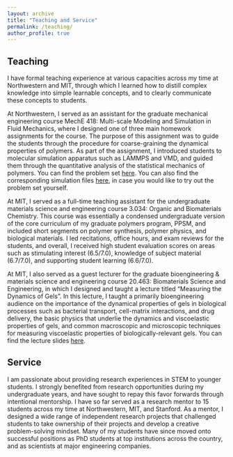 ```yaml
---
layout: archive
title: "Teaching and Service"
permalink: /teaching/
author_profile: true
---
```


Teaching
------

I have formal teaching experience at various capacities across my time at Northwestern and MIT, through which I learned how to distill complex knowledge into simple learnable concepts, and to clearly communicate these concepts to students.

At Northwestern, I served as an assistant for the graduate mechanical engineering course MechE 418: Multi-scale Modeling and Simulation in Fluid Mechanics, where I designed one of three main homework assignments for the course. The purpose of this assignment was to guide the students through the procedure for coarse-graining the dynamical properties of polymers. As part of the assignment, I introduced students to molecular simulation apparatus such as LAMMPS and VMD, and guided them through the quantitative analysis of the statistical mechanics of polymers. You can find the problem set [here](https://jakesong15.github.io/files/ME418.pdf). You can also find the corresponding simulation files [here](https://jakesong15.github.io/files/ME418.zip), in case you would like to try out the problem set yourself.

At MIT, I served as a full-time teaching assistant for the undergraduate materials science and engineering course 3.034: Organic and Biomaterials Chemistry. This course was essentially a condensed undergraduate version of the core curriculum of my graduate polymers program, PPSM, and included short segments on polymer synthesis, polymer physics, and biological materials. I led recitations, office hours, and exam reviews for the students, and overall, I received high student evaluation scores on areas such as stimulating interest (6.5/7.0), knowledge of subject material (6.7/7.0), and supporting student learning (6.6/7.0).

At MIT, I also served as a guest lecturer for the graduate bioengineering & materials science and engineering course 20.463: Biomaterials Science and Engineering, in which I designed and taught a lecture titled “Measuring the Dynamics of Gels”. In this lecture, I taught a primarily bioengineering audience on the importance of the dynamical properties of gels in biological processes such as bacterial transport, cell-matrix interactions, and drug delivery, the basic physics that underlie the dynamics and viscoelastic properties of gels, and common macroscopic and microscopic techniques for measuring viscoelastic properties of biologically-relevant gels. You can find the lecture slides [here](https://jakesong15.github.io/files/GelDynamics.pdf).

Service
------
I am passionate about providing research experiences in STEM to younger students. I strongly benefited from research opportunities during my undergraduate years, and have sought to repay this favor forwards through intentional mentorship. I have so far served as a research mentor to 15 students across my time at Northwestern, MIT, and Stanford. As a mentor, I designed a wide range of independent research projects that challenged students to take ownership of their projects and develop a creative problem-solving mindset. Many of my students have since moved onto successful positions as PhD students at top institutions across the country, and as scientists at major engineering companies.
